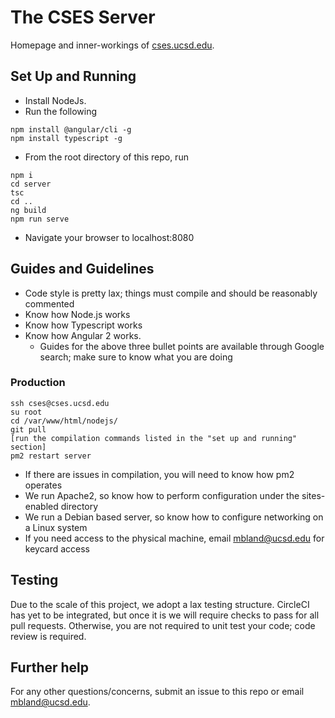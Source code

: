 # The CSES Server

Homepage and inner-workings of [cses.ucsd.edu](https://cses.ucsd.edu).

## Set Up and Running

- Install NodeJs.
- Run the following
```shell
npm install @angular/cli -g
npm install typescript -g
```
- From the root directory of this repo, run
```shell
npm i
cd server
tsc
cd ..
ng build
npm run serve
```
- Navigate your browser to localhost:8080

## Guides and Guidelines
- Code style is pretty lax; things must compile and should be reasonably
commented
- Know how Node.js works
- Know how Typescript works
- Know how Angular 2 works.
  - Guides for the above three bullet points are available through
  Google search; make sure to know what you are doing

### Production
```
ssh cses@cses.ucsd.edu
su root
cd /var/www/html/nodejs/
git pull
[run the compilation commands listed in the "set up and running" section]
pm2 restart server
```

- If there are issues in compilation, you will need to know how pm2 operates
- We run Apache2, so know how to perform configuration under the sites-enabled
directory
- We run a Debian based server, so know how to configure networking on a Linux
system
- If you need access to the physical machine, email mbland@ucsd.edu for keycard
access

## Testing

Due to the scale of this project, we adopt a lax testing structure. CircleCI has
yet to be integrated, but once it is we will require checks to pass for all pull
requests. Otherwise, you are not required to unit test your code; code review
is required.

## Further help

For any other questions/concerns, submit an issue to this repo or email
mbland@ucsd.edu.
